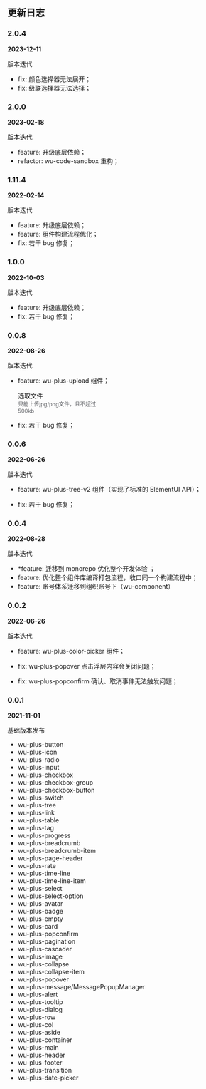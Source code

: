 ## 更新日志

### 2.0.4

**2023-12-11**

版本迭代
* fix: 颜色选择器无法展开；
* fix: 级联选择器无法选择；

### 2.0.0

**2023-02-18**

版本迭代
* feature: 升级底层依赖；
* refactor: wu-code-sandbox 重构；

### 1.11.4

**2022-02-14**

版本迭代
* feature: 升级底层依赖；
* feature: 组件构建流程优化；
* fix: 若干 bug 修复；

### 1.0.0

**2022-10-03**

版本迭代
* feature: 升级底层依赖；
* fix: 若干 bug 修复；

### 0.0.8

**2022-08-26**

版本迭代
* feature: wu-plus-upload 组件；
    <div style="width: 200px">
        <wu-plus-upload show-file-list="false" id="upload2" auto-upload="true" list-type="text" file-list='[{"name":"food.jpeg","url":"https://fuss10.elemecdn.com/3/63/4e7f3a15429bfda99bce42a18cdd1jpeg.jpeg?imageMogr2/thumbnail/360x360/format/webp/quality/100"},{"name":"food2.jpeg","url":"https://fuss10.elemecdn.com/3/63/4e7f3a15429bfda99bce42a18cdd1jpeg.jpeg?imageMogr2/thumbnail/360x360/format/webp/quality/100"}]' headers='{"token":"eyJhbGciOiJIUzI1NiIsInR5cCI6IkpXVCJ9.eyJuYW1lIjoicm9vdCIsImlhdCI6MTY2MjkxMDM5MiwiZXhwIjoxNjYyOTEzOTkyfQ.65rWS2yBQHI1cP_PBqmk8jr2_h5_ENIRckZarmvffzU"}' action="" data='{"category":4,"userName":"root","token":"eyJhbGciOiJIUzI1NiIsInR5cCI6IkpXVCJ9.eyJuYW1lIjoicm9vdCIsImlhdCI6MTY2MjkxMDM5MiwiZXhwIjoxNjYyOTEzOTkyfQ.65rWS2yBQHI1cP_PBqmk8jr2_h5_ENIRckZarmvffzU"}' >
            <wu-plus-button>选取文件</wu-plus-button>
            <div slot="tip" class="wu-upload_tip" style="font-size: 12px;color: #606266;">只能上传jpg/png文件，且不超过500kb</div>
        </wu-plus-upload>
    </div>
  
* fix: 若干 bug 修复；


### 0.0.6

**2022-06-26**

版本迭代
* feature: wu-plus-tree-v2 组件（实现了标准的 ElementUI API）；
    <div style="width: 200px">
        <wu-plus-tree-v2 draggable="false" show-checkbox="false" data='[{"label":"一级 1","value":"1","children":[{"label":"二级 1-1","value":"1.1","children":[{"label":"三级 1-1-1","value":"1.1.1"}]}]},{"label":"一级 2","value":"2","children":[{"label":"二级 2-1","value":"2.1","children":[{"label":"三级 2-1-1","value":"2.1.1"}]},{"label":"二级 2-2","value":"2.2","children":[{"label":"三级 2-2-1","value":"2.2.1"}]}]},{"label":"一级 3","value":"3","children":[{"label":"二级 3-1","value":"3.1","children":[{"label":"三级 3-1-1","value":"3.1.1"}]},{"label":"二级 3-2","value":"3.2","children":[{"label":"三级 3-2-1","value":"3.2.1"}]}]}]'></wu-plus-tree-v2>
    </div>

* fix: 若干 bug 修复；

### 0.0.4

**2022-08-28**

版本迭代
* *feature: 迁移到 monorepo 优化整个开发体验 ；
* feature: 优化整个组件库编译打包流程，收口同一个构建流程中；
* feature: 账号体系迁移到组织账号下（wu-component）

### 0.0.2

**2022-06-26**

版本迭代
* feature: wu-plus-color-picker 组件；
    <div style="width: 200px">
        <wu-plus-color-picker defaultvalue="#409EFF" size="medium"></wu-plus-color-picker>
    </div>

* fix: wu-plus-popover 点击浮层内容会关闭问题；
* fix: wu-plus-popconfirm 确认、取消事件无法触发问题；

### 0.0.1

**2021-11-01**

基础版本发布
* wu-plus-button
* wu-plus-icon
* wu-plus-radio
* wu-plus-input
* wu-plus-checkbox
* wu-plus-checkbox-group
* wu-plus-checkbox-button
* wu-plus-switch
* wu-plus-tree
* wu-plus-link
* wu-plus-table
* wu-plus-tag
* wu-plus-progress
* wu-plus-breadcrumb
* wu-plus-breadcrumb-item
* wu-plus-page-header
* wu-plus-rate
* wu-plus-time-line
* wu-plus-time-line-item
* wu-plus-select
* wu-plus-select-option
* wu-plus-avatar
* wu-plus-badge
* wu-plus-empty
* wu-plus-card
* wu-plus-popconfirm
* wu-plus-pagination
* wu-plus-cascader
* wu-plus-image
* wu-plus-collapse
* wu-plus-collapse-item
* wu-plus-popover
* wu-plus-message/MessagePopupManager
* wu-plus-alert
* wu-plus-tooltip
* wu-plus-dialog
* wu-plus-row
* wu-plus-col
* wu-plus-aside
* wu-plus-container
* wu-plus-main
* wu-plus-header
* wu-plus-footer
* wu-plus-transition
* wu-plus-date-picker

